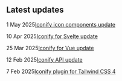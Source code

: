 <!-- DO NOT EDIT THIS COMPONENT IT IS AUTOGENERATED -->
## Latest updates

<div class="latest-news">
<p><span>1 May 2025</span><a href="/news/2025.html#icon-major-update">Iconify icon components update</a></p>
<p><span>10 Apr 2025</span><a href="/news/2025.html#svelte-next">Iconify for Svelte update</a></p>
<p><span>25 Mar 2025</span><a href="/news/2025.html#vue-next">Iconify for Vue update</a></p>
<p><span>12 Feb 2025</span><a href="/news/2025.html#api-311">Iconify API update</a></p>
<p><span>7 Feb 2025</span><a href="/news/2025.html#iconify-tailwind4">Iconify plugin for Tailwind CSS 4</a></p>
</div>
